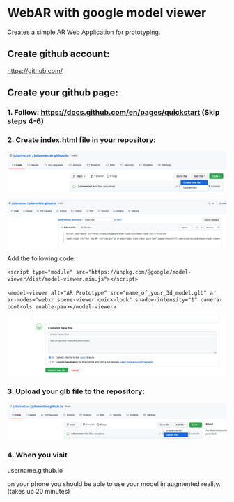 # WebAR with google model viewer

Creates a simple AR Web Application for prototyping. 

## Create github account: 

https://github.com/

## Create your github page: 

### 1. Follow: https://docs.github.com/en/pages/quickstart (Skip steps 4-6)

### 2. Create index.html file in your repository:
![github](assets/github_1.png)

![github](assets/github_2.png)

Add the following code: 
```
<script type="module" src="https://unpkg.com/@google/model-viewer/dist/model-viewer.min.js"></script>

<model-viewer alt="AR Prototype" src="name_of_your_3d_model.glb" ar ar-modes="webxr scene-viewer quick-look" shadow-intensity="1" camera-controls enable-pan></model-viewer>
```
![github](assets/github_3.png)

### 3. Upload your glb file to the repository: 
![github](assets/github_4.png)
### 4. When you visit 

username.github.io

on your phone you should be able to use your model in augmented reality. (takes up 20 minutes) 

